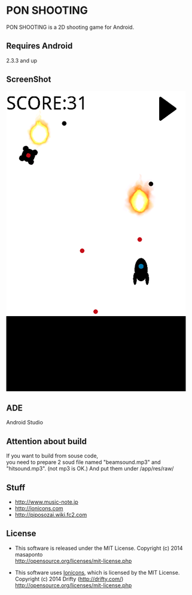 # PON SHOOTING
PON SHOOTING is a 2D shooting game for Android.

## Requires Android
2.3.3 and up

## ScreenShot
![SS](./SS.png)

## ADE
Android Studio

## Attention about build
If you want to build from souse code,  
you need to prepare 2 soud file named "beamsound.mp3" and "hitsound.mp3". (not mp3 is OK.) 
And put them under /app/res/raw/    


## Stuff
- http://www.music-note.jp
- http://ionicons.com
- http://piposozai.wiki.fc2.com

## License
- This software is released under the MIT License.
Copyright (c) 2014 masaponto  
http://opensource.org/licenses/mit-license.php  
      
        
- This software uses [Ionicons](http://ionicons.com/ "Ionicons"), which is licensed by the MIT License.  
Copyright (c) 2014 Drifty (http://drifty.com/)  
http://opensource.org/licenses/mit-license.php  